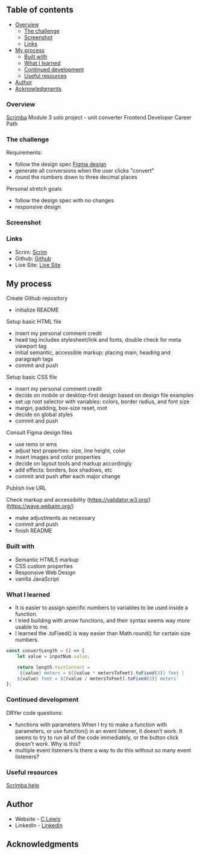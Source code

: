 
 ## Table of contents

- [Overview](#overview)
  - [The challenge](#the-challenge)
  - [Screenshot](#screenshot)
  - [Links](#links)
- [My process](#my-process)
  - [Built with](#built-with)
  - [What I learned](#what-i-learned)
  - [Continued development](#continued-development)
  - [Useful resources](#useful-resources)
- [Author](#author)
- [Acknowledgments](#acknowledgments)


### Overview

[Scrimba](https://scimba.com) Module 3 solo project - unit converter
Frontend Developer Career Path


### The challenge

Requirements:
- follow the design spec [Figma design](https://www.figma.com/file/w4ctQVGzbJpFRoS41wQi4V/Unit-Conversion-(Copy)?node-id=0%3A1&t=HMzMxtgPubz4mkv8-0)
- generate all conversions when the user clicks "convert"
- round the numbers down to three decimal places

Personal stretch goals
 - follow the design spec with no changes
 - responsive design


 ### Screenshot

### Links

- Scrim: [Scrim](https://scrimba.com/scrim/co66f4672bc42a373fbd1968f)
- Github: [Github](https://github.com/casserole27/counter-app)
- Live Site: [Live Site](https://www.clewisdev.com/counter-app/)

## My process

Create Github repository
- initialize README

Setup basic HTML file 
- insert my personal comment credit
- head tag includes stylesheet/link and fonts, double check for meta viewport tag
- initial semantic, accessible markup: placing main, heading and paragraph tags
 - commit and push

Setup basic CSS file
- insert my personal comment credit
- decide on mobile or desktop-first design based on design file examples
- set up root selector with variables: colors, border radius, and font size
- margin, padding, box-size reset, root
- decide on global styles
- commit and push

Consult Figma design files
 - use rems or ems
 - adjust text properties: size, line height, color
 - insert images and color properties
 - decide on layout tools and markup accordingly
 - add effects: borders, box shadows, etc
 - commit and push after each major change

Publish live URL

Check markup and accessibility
(https://validator.w3.org/)
(https://wave.webaim.org/)
 - make adjustments as necessary
 - commit and push
 - finish README


### Built with

- Semantic HTML5 markup
- CSS custom properties
- Responsive Web Design
- vanilla JavaScript

### What I learned

- It is easier to assign specific numbers to variables to be used inside a function.
- I tried building with arrow functions, and their syntax seems way more usable to me.
- I learned the .toFixed() is way easier than Math.round() for certain size numbers.

```javascript
const convertLength = () => { 
    let value = inputNum.value;

    return length.textContent = 
    `${value} meters = ${(value * metersToFeet).toFixed(3)} feet |
    ${value} feet = ${(value / metersToFeet).toFixed(3)} meters`
};  
```  
### Continued development

DRYer code questions:
- functions with parameters
When I try to make a function with parameters, or use function() in an event listener, it doesn't work. It seems to try to run all of the code immediately, or the button click doesn't work. Why is this?
- multiple event listeners
Is there a way to do this without so many event listeners?


### Useful resources

[Scrimba help](https://projects.scrimba.com/unit-converter)


## Author

- Website - [C Lewis](https://www.clewisdev.com)
- LinkedIn - [LinkedIn](https://www.linkedin.com/in/clewisdev/)


## Acknowledgments





